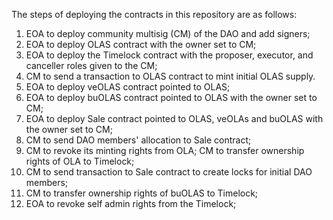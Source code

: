 
The steps of deploying the contracts in this repository are as follows:

1. EOA to deploy community multisig (CM) of the DAO and add signers;
2. EOA to deploy OLAS contract with the owner set to CM;
3. EOA to deploy the Timelock contract with the proposer, executor, and canceller roles given to the CM;
4. CM to send a transaction to OLAS contract to mint initial OLAS supply.
5. EOA to deploy veOLAS contract pointed to OLAS;
6. EOA to deploy buOLAS contract pointed to OLAS with the owner set to CM;
7. EOA to deploy Sale contract pointed to OLAS, veOLAs and buOLAS with the owner set to CM;
8. CM to send DAO members' allocation to Sale contract;
9. CM to revoke its minting rights from OLA; CM to transfer ownership rights of OLA to Timelock;
10. CM to send transaction to Sale contract to create locks for initial DAO members;
11. CM to transfer ownership rights of buOLAS to Timelock;
12. EOA to revoke self admin rights from the Timelock;
